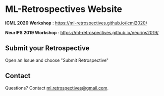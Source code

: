 # ML-Retrospectives Website

**ICML 2020 Workshop** : https://ml-retrospectives.github.io/icml2020/

**NeurIPS 2019 Workshop** : https://ml-retrospectives.github.io/neurips2019/

## Submit your Retrospective

Open an Issue and choose "Submit Retrospective"

## Contact

Questions? Contact ml.retrospectives@gmail.com.




